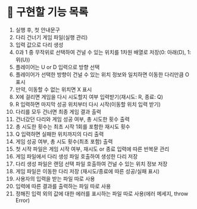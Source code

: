 # 📝 구현할 기능 목록

1. 실행 후, 첫 안내문구
2. 다리 건너기 게임 파일(실행 관리)
3. 입력 값으로 다리 생성
4. 0과 1 중 무작위로 선택하여 건널 수 있는 위치를 1차원 배열로 저장(0: 아래(D), 1: 위(U))
5. 플레이어는 U or D 입력으로 방향 선택
6. 플레이어가 선택한 방향이 건널 수 있는 위치 정보와 일치하면 이동한 다리만큼 O 표시
7. 만약, 이동할 수 없는 위치면 X 표시
8. X에 걸리면 게임을 다시 시도할지 여부 입력받기(재시도: R, 종료: Q)
9. R 입력하면 마지막 성공 위치부터 다시 시작(이동할 위치 입력 받기)
10. 다리를 모두 건너면 최종 게임 결과 출력
11. 건너갔던 다리와 게임 성공 여부, 총 시도한 횟수 출력
12. 총 시도한 횟수는 최초 시작 1회를 포함한 재시도 횟수
13. Q 입력하면 실패한 위치까지의 다리 출력
14. 게임 성공 여부, 총 시도 횟수(최초 포함) 출력
15. 첫 시작 파일은 게임 시작 여부, 재시도 or 종료 입력에 따른 반복문 관리
16. 게임 파일에서 다리 생성 파일 호출하여 생성한 다리 저장
17. 다리 생성 파일은 랜덤 선택 파일 호출하여 건널 수 있는 위치 정보 저장
18. 게임 파일은 이동한 다리 저장 (재시도/종료에 따른 성공/실패 표시)
19. 사용자의 입력을 받는 파일 따로 사용
20. 입력에 따른 결과를 출력하는 파일 따로 사용
21. 정해진 입력 외의 값에 대한 에러를 표시하는 파일 따로 사용(에러 메세지, throw Error)
